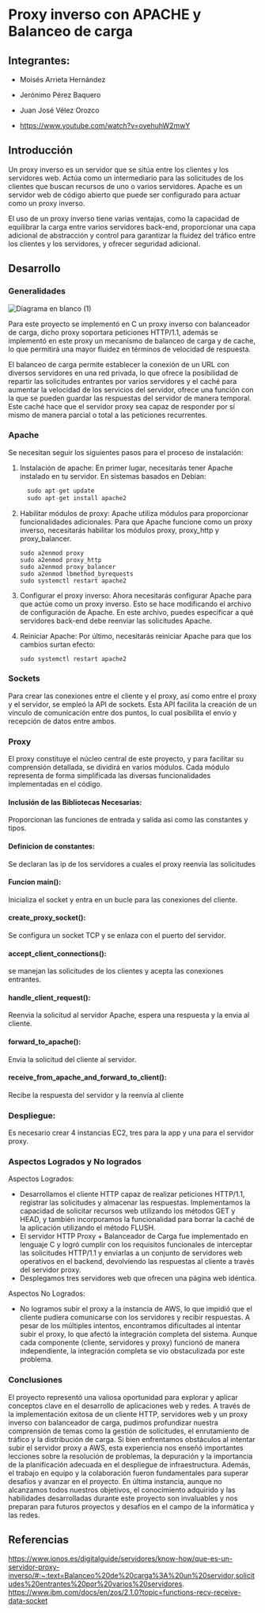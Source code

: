 # Proxy inverso con APACHE y Balanceo de carga
## Integrantes:
- Moisés Arrieta Hernández
- Jerónimo Pérez Baquero
- Juan José Vélez Orozco

- https://www.youtube.com/watch?v=ovehuhW2mwY

## Introducción
Un proxy inverso es un servidor que se sitúa entre los clientes y los servidores web. Actúa como un intermediario para las solicitudes de los clientes que buscan recursos de uno o varios servidores. Apache es un servidor web de código abierto que puede ser configurado para actuar como un proxy inverso.

El uso de un proxy inverso tiene varias ventajas, como la capacidad de equilibrar la carga entre varios servidores back-end, proporcionar una capa adicional de abstracción y control para garantizar la fluidez del tráfico entre los clientes y los servidores, y ofrecer seguridad adicional.

## Desarrollo
### Generalidades
![Diagrama en blanco (1)](https://github.com/JeroZp/Proxy-Inverso/assets/100315964/c04d7068-8e41-43b8-b965-47ec04a6cbd9)

Para este proyecto se implementó en C un proxy inverso con balanceador de carga, dicho proxy soportara peticiones HTTP/1.1, además se implementó en este proxy un mecanismo de balanceo de carga y de cache, lo que permitirá una mayor fluidez en términos de velocidad de respuesta.

El balanceo de carga permite establecer la conexión de un URL con diversos servidores en una red privada, lo que ofrece la posibilidad de repartir las solicitudes entrantes por varios servidores y el caché 
para aumentar la velocidad de los servicios del servidor, ofrece una función con la que se pueden guardar las respuestas del servidor de manera temporal. Este caché hace que el servidor proxy sea capaz de responder por sí mismo de manera parcial o total a las peticiones recurrentes.

### Apache 
Se necesitan seguir los siguientes pasos para el proceso de instalación:
1. Instalación de apache: En primer lugar, necesitarás tener Apache instalado en tu servidor. En sistemas basados en Debian:
   ```C
     sudo apt-get update
     sudo apt-get install apache2
   ```
2. Habilitar módulos de proxy: Apache utiliza módulos para proporcionar funcionalidades adicionales. Para que Apache funcione como un proxy inverso, necesitarás habilitar los módulos proxy, proxy_http y proxy_balancer.
   ```
   sudo a2enmod proxy
   sudo a2enmod proxy_http
   sudo a2enmod proxy_balancer
   sudo a2enmod lbmethod_byrequests
   sudo systemctl restart apache2
   ```
3. Configurar el proxy inverso: Ahora necesitarás configurar Apache para que actúe como un proxy inverso. Esto se hace modificando el archivo de configuración de Apache. En este archivo, puedes especificar a qué servidores back-end debe reenviar las solicitudes Apache.
   
4. Reiniciar Apache: Por último, necesitarás reiniciar Apache para que los cambios surtan efecto:
   ```
   sudo systemctl restart apache2
   ```
### Sockets
Para crear las conexiones entre el cliente y el proxy, así como entre el proxy y el servidor, se empleó la API de sockets. Esta API facilita la creación de un vínculo de comunicación entre dos puntos, lo cual posibilita el envío y recepción de datos entre ambos.

### Proxy
El proxy constituye el núcleo central de este proyecto, y para facilitar su comprensión detallada, se dividirá en varios módulos. Cada módulo representa de forma simplificada las diversas funcionalidades implementadas en el código.
#### Inclusión de las Bibliotecas Necesarias: 
Proporcionan las funciones de entrada y salida asi como las constantes y tipos.
#### Definicion de constantes:
Se declaran las ip de los servidores a cuales el proxy reenvia las solicitudes
#### Funcion main():
Inicializa el socket y entra en un bucle para las conexiones del cliente.
#### create_proxy_socket():
Se configura un socket TCP y se enlaza con el puerto del servidor.
#### accept_client_connections():
se manejan las solicitudes de los clientes y acepta las conexiones entrantes.
#### handle_client_request():
Reenvia la solicitud al servidor Apache, espera una respuesta y la envia al cliente.
#### forward_to_apache():
Envia la solicitud del cliente al servidor.
#### receive_from_apache_and_forward_to_client():
Recibe la respuesta del servidor y la reenvía al cliente

### Despliegue:
Es necesario crear 4 instancias EC2, tres para la app y una para el servidor proxy.


### Aspectos Logrados y No logrados
Aspectos Logrados:
- Desarrollamos el cliente HTTP capaz de realizar peticiones HTTP/1.1, registrar las solicitudes y almacenar las respuestas. Implementamos la capacidad de solicitar recursos web utilizando los métodos GET y HEAD, y también incorporamos la funcionalidad para borrar la caché de la aplicación utilizando el método FLUSH.
- El servidor HTTP Proxy + Balanceador de Carga fue implementado en lenguaje C y logró cumplir con los requisitos funcionales de interceptar las solicitudes HTTP/1.1 y enviarlas a un conjunto de servidores web operativos en el backend, devolviendo las respuestas al cliente a través del servidor proxy.
- Desplegamos tres servidores web que ofrecen una página web idéntica.

Aspectos No Logrados:
- No logramos subir el proxy a la instancia de AWS, lo que impidió que el cliente pudiera comunicarse con los servidores y recibir respuestas. A pesar de los múltiples intentos, encontramos dificultades al intentar subir el proxy, lo que afectó la integración completa del sistema. Aunque cada componente (cliente, servidores y proxy) funcionó de manera independiente, la integración completa se vio obstaculizada por este problema.


### Conclusiones

El proyecto representó una valiosa oportunidad para explorar y aplicar conceptos clave en el desarrollo de aplicaciones web y redes. A través de la implementación exitosa de un cliente HTTP, servidores web y un proxy inverso con balanceador de carga, pudimos profundizar nuestra comprensión de temas como la gestión de solicitudes, el enrutamiento de tráfico y la distribución de carga. Si bien enfrentamos obstáculos al intentar subir el servidor proxy a AWS, esta experiencia nos enseñó importantes lecciones sobre la resolución de problemas, la depuración y la importancia de la planificación adecuada en el despliegue de infraestructura. Además, el trabajo en equipo y la colaboración fueron fundamentales para superar desafíos y avanzar en el proyecto. En última instancia, aunque no alcanzamos todos nuestros objetivos, el conocimiento adquirido y las habilidades desarrolladas durante este proyecto son invaluables y nos preparan para futuros proyectos y desafíos en el campo de la informática y las redes.



## Referencias
https://www.ionos.es/digitalguide/servidores/know-how/que-es-un-servidor-proxy-inverso/#:~:text=Balanceo%20de%20carga%3A%20un%20servidor,solicitudes%20entrantes%20por%20varios%20servidores.
https://www.ibm.com/docs/en/zos/2.1.0?topic=functions-recv-receive-data-socket
